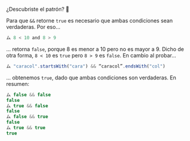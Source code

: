 ¿Descubriste el patrón? :grimacing:

Para que `&&` retorne `true` es necesario que ambas condiciones sean verdaderas. Por eso...

``` javascript
ム 8 < 10 and 8 > 9
```

... retorna `false`, porque 8 es menor a 10 pero no es mayor a 9. Dicho de otra forma, `8 < 10` es `true` pero `8 > 9` es `false`. En cambio al probar...

``` javascript
ム "caracol".startsWith("cara") && “caracol”.endsWith("col")
```

... obtenemos `true`, dado que ambas condiciones son verdaderas. En resumen:

```javascript
ム false && false
false
ム true && false
false
ム false && true
false
ム true && true
true
```


